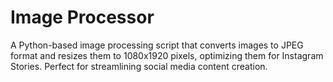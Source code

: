 # Image Processor
A Python-based image processing script that converts images to JPEG format and resizes them to 1080x1920 pixels, optimizing them for Instagram Stories. Perfect for streamlining social media content creation.
